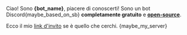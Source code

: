 Ciao! Sono **{bot_name}**, piacere di conoscerti!
Sono un bot Discord{maybe_based_on_sb} **completamente gratuito** e [**open-source**](https://github.com/StrapBot/StrapBot.git).

Ecco il mio [link d'invito]({invite_link}) se è quello che cerchi. {maybe_my_server}
